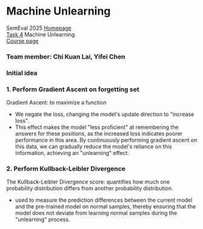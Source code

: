 # Machine Unlearning

SemEval 2025 [Homepage](https://semeval.github.io/SemEval2025/tasks) <br>
[Task 4](https://llmunlearningsemeval2025.github.io/) Machine Unlearning <br>
[Course page](https://github.com/cicl-iscl/cicl2024)

### Team member: Chi Kuan Lai, Yifei Chen <br>


### Initial idea
### 1. Perform Gradient Ascent on forgetting set
Gradient Ascent: to maximize a function
- We negate the loss, changing the model's update direction to "increase loss".
- This effect makes the model "less proficient" at remembering the answers for these positions, as the increased loss indicates poorer performance in this area.
By continuously performing gradient ascent on this data, we can gradually reduce the model's reliance on this information, achieving an "unlearning" effect.

### 2. Perform Kullback-Leibler Divergence 
The Kullback-Leibler Divergence score: quantifies how much one probability distribution differs from another probability distribution.
-  used to measure the prediction differences between the current model and the pre-trained model on normal samples, thereby ensuring that the model does not deviate from learning normal samples during the "unlearning" process.



